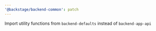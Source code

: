 ```yaml
---
'@backstage/backend-common': patch
---
```


Import utility functions from `backend-defaults` instead of `backend-app-api`
